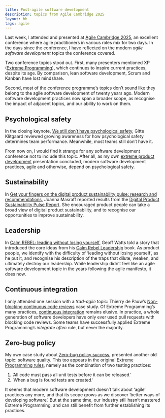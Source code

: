 ```yaml
---
title: Post-agile software development
description: topics from Agile Cambridge 2025
layout: hh
tags: agile
---
```


Last week, I attended and presented at [Agile Cambridge 2025](https://agilecambridge.net/),
an excellent conference where agile practitioners in various roles mix for two days.
In the days since the conference,
I have reflected on the modern _agile software development_ topics the conference covered.

Two conference topics stood out.
First, many presenters mentioned XP
([Extreme Programming](https://en.wikipedia.org/wiki/Extreme_programming)),
which continues to inspire current practices, despite its age.
By comparison, lean software development, Scrum and Kanban have lost mindshare.

Second, most of the conference programme’s topics don’t sound like they belong to 
the agile software development of twenty years ago.
Modern software development practices now span a broader scope,
as recognise the impact of adjacent topics, and our ability to work on them.

## Psychological safety

In the closing keynote,
[We still don’t have psychological safety](https://agilecambridge.net/programme/we-still-dont-have-psychological-safety),
Gitte Klitgaard reviewed growing awareness for how psychological safety determines team performance.
Meanwhile, most teams still don’t have it.

From now on, I would find it strange for any software development conference not to include this topic.
After all, 
as my own [extreme product development](/presentations/extreme-product) presentation concluded,
modern software development practices, agile and otherwise, depend on psychological safety.

## Sustainability

In [Get your fingers on the digital product sustainability pulse: research and recommendations](https://agilecambridge.net/programme/get-your-fingers-digital-product-sustainability-pulse-research-and-recommendations),
Joanna Masraff reported results from the
[Digital Product Sustainability Pulse Report](https://green-po.org/digital-product-sustainability-pulse/).
She encouraged product people can take a broad view of digital product sustainability,
and to recognise our opportunities to improve sustainability.

## Leadership

In [Calm REBEL: leading without losing yourself](https://agilecambridge.net/programme/calm-rebel-leading-without-losing-yourself),
Geoff Watts told a story that introduced the core ideas from his
[Calm Rebel Leadership](https://calmrebels.co.uk/the-book/) book.
As product people, we identify with the difficulty of ‘leading without losing yourself’, as he put it,
and recognise his description of the traps that dilute, weaken, and ultimately destroy our leadership.
While leadership didn’t feel like an agile software development topic in the years following
the agile manifesto, it does now.

## Continuous integration

I only attended one session with a _trad-agile_ topic: Thierry de Pauw’s
[Non-blocking continuous code reviews](https://agilecambridge.net/programme/non-blocking-continuous-code-reviews-case-study) case study.
Of Extreme Programming’s many practices, 
[continuous integration](https://en.wikipedia.org/wiki/Continuous_integration) remains elusive.
In practice, a whole generation of software developers have only ever used pull requests
with blocking code reviews.
Some teams have successfully applied Extreme Programming’s _integrate often_ rule,
but never the majority.

## Zero-bug policy

My own case study about
[Zero-bug policy success](https://agilecambridge.net/programme/zero-bug-policy-success),
presented another old topic: software quality.
This too appears in the original
[Extreme Programming rules](http://www.extremeprogramming.org/rules.html),
namely as the combination of two testing practices:

1. ‘All code must pass all unit tests before it can be released.’
2. ‘When a bug is found tests are created.’

It seems that modern software development doesn’t talk about ‘agile’ practices any more,
and that its scope grows as we discover ‘better ways of developing software’.
But at the same time, our industry still hasn’t mastered Extreme Programming,
and can still benefit from further establishing its practices.
